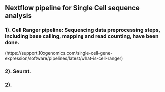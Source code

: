 <h2> Nextflow pipeline for Single Cell sequence analysis </h2>

<h3>1). Cell Ranger pipeline: Sequencing data preprocessing steps, including base calling, mapping and read counting, have been done.</h3> (https://support.10xgenomics.com/single-cell-gene-expression/software/pipelines/latest/what-is-cell-ranger)

<h3>2). Seurat.</h3>

<h3>2). </h3>
